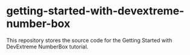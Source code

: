 # getting-started-with-devextreme-number-box
This repository stores the source code for the Getting Started with DevExtreme NumberBox tutorial.
